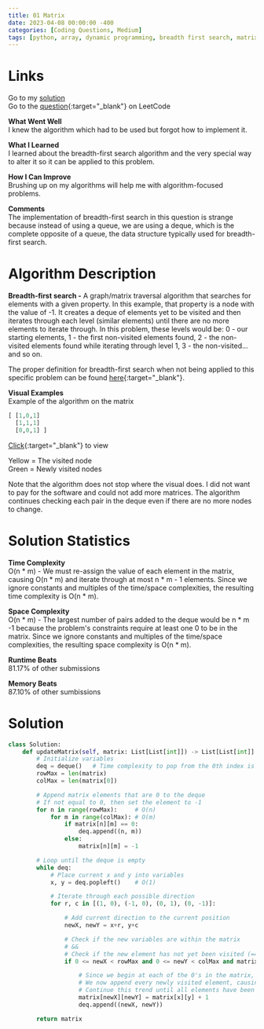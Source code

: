 ```yaml
---
title: 01 Matrix
date: 2023-04-08 00:00:00 -400
categories: [Coding Questions, Medium]
tags: [python, array, dynamic programming, breadth first search, matrix]
---
```


# Links  

Go to my [solution](#solution)  
Go to the [question](https://leetcode.com/problems/01-matrix/){:target="_blank"} on LeetCode  

**What Went Well**  
I knew the algorithm which had to be used but forgot how to implement it.

**What I Learned**  
I learned about the breadth-first search algorithm and the very special way to alter it so it can be applied to this problem.

**How I Can Improve**  
Brushing up on my algorithms will help me with algorithm-focused problems.

**Comments**  
The implementation of breadth-first search in this question is strange because instead of using a queue, we are using a deque, which is the complete opposite of a queue, the data structure typically used for breadth-first search.

# Algorithm Description

**Breadth-first search -** A graph/matrix traversal algorithm that searches for elements with a given property. In this example, that property is a node with the value of -1. 
It creates a deque of elements yet to be visited and then iterates through each level (similar elements) until there are no more elements to iterate through. 
In this problem, these levels would be: 0 - our starting elements, 1 - the first non-visited elements found, 2 - the non-visited elements found while iterating through level 1, 3 - the non-visited... and so on.

The proper definition for breadth-first search when not being applied to this specific problem can be found [here](https://en.wikipedia.org/wiki/Breadth-first_search){:target="_blank"}.

**Visual Examples**  
Example of the algorithm on the matrix 

```python
[ [1,0,1]
  [1,1,1]
  [0,0,1] ]
```

 [Click](https://drive.google.com/file/d/1dR2CsFDWE4igiFThgYjKYSjEOl5wF16c/view?usp=sharing){:target="_blank"} to view  

Yellow = The visited node  
Green = Newly visited nodes  

Note that the algorithm does not stop where the visual does. I did not want to pay for the software and could not add more matrices. 
The algorithm continues checking each pair in the deque even if there are no more nodes to change.

# Solution Statistics  

**Time Complexity**  
O(n * m) - We must re-assign the value of each element in the matrix, causing O(n * m) and iterate through at most n * m - 1 elements. 
Since we ignore constants and multiples of the time/space complexities, the resulting time complexity is O(n * m).

**Space Complexity**  
O(n * m) - The largest number of pairs added to the deque would be n * m -1 because the problem's constraints require at least one 0 to be in the matrix. 
Since we ignore constants and multiples of the time/space complexities, the resulting space complexity is O(n * m).

**Runtime Beats**  
81.17% of other submissions  

**Memory Beats**  
87.10% of other sumbissions  

# Solution  

```python
class Solution:
    def updateMatrix(self, matrix: List[List[int]]) -> List[List[int]]:
        # Initialize variables
        deq = deque()   # Time complexity to pop from the 0th index is O(1) compared to an array which is O(n)
        rowMax = len(matrix)
        colMax = len(matrix[0])

        # Append matrix elements that are 0 to the deque
        # If not equal to 0, then set the element to -1
        for n in range(rowMax):     # O(n)
            for m in range(colMax): # O(m)
                if matrix[n][m] == 0:
                    deq.append((n, m))
                else:
                    matrix[n][m] = -1

        # Loop until the deque is empty
        while deq:
            # Place current x and y into variables
            x, y = deq.popleft()    # O(1)

            # Iterate through each possible direction
            for r, c in [(1, 0), (-1, 0), (0, 1), (0, -1)]:

                # Add current direction to the current position
                newX, newY = x+r, y+c

                # Check if the new variables are within the matrix
                # &&
                # Check if the new element has not yet been visited (== -1)
                if 0 <= newX < rowMax and 0 <= newY < colMax and matrix[newX][newY] == -1:

                    # Since we begin at each of the 0's in the matrix, all the first elements visited are set to 1
                    # We now append every newly visited element, causing any element visited to be set to 2
                    # Continue this trend until all elements have been visited
                    matrix[newX][newY] = matrix[x][y] + 1
                    deq.append((newX, newY))

        return matrix
```
